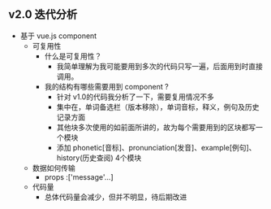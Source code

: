 ## v2.0  迭代分析

* 基于 vue.js component 
    - 可复用性
        + 什么是可复用性？
            * 我简单理解为我可能要用到多次的代码只写一遍，后面用到时直接调用。
        + 我的结构有哪些需要用到 component ?
            * 针对 v1.0的代码我分析了一下，需要复用情况不多
            * 集中在，单词备选栏（版本移除），单词音标，释义，例句及历史记录方面
            * 其他块多次使用的如前面所讲的，故为每个需要用到的区块都写一个模块
            * 添加 phonetic[音标]、pronunciation[发音]、example[例句]、history(历史查阅) 4个模块
    - 数据如何传输
        + props :['message'...]
    - 代码量 
        + 总体代码量会减少，但并不明显，待后期改进


